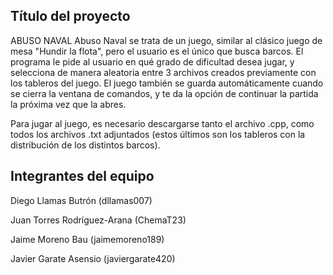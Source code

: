 ## Título del proyecto 

ABUSO NAVAL
Abuso Naval se trata de un juego, similar al clásico juego de mesa "Hundir la flota", pero el usuario es el único que busca barcos.
El programa le pide al usuario en qué grado de dificultad desea jugar, y selecciona de manera aleatoria entre 3 archivos creados previamente con los tableros del juego.
El juego también se guarda automáticamente cuando se cierra la ventana de comandos, y te da la opción de continuar la partida la próxima vez que la abres.

Para jugar al juego, es necesario descargarse tanto el archivo .cpp, como todos los archivos .txt adjuntados (estos últimos son los tableros con la distribución de los distintos barcos).

## Integrantes del equipo

Diego Llamas Butrón (dllamas007)

Juan Torres Rodríguez-Arana (ChemaT23)

Jaime Moreno Bau (jaimemoreno189)

Javier Garate Asensio (javiergarate420)



